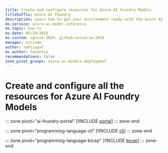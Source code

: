 ```yaml
---
title: Create and configure resources for Azure AI Foundry Models
titleSuffix: Azure AI Foundry
description: Learn how to get your environment ready with the Azure AI Foundry Models
ms.service: azure-ai-model-inference
ms.topic: how-to
ms.date: 05/19/2025
ms.custom: ignite-2024, github-universe-2024
manager: nitinme
author: santiagxf
ms.author: fasantia 
recommendations: false
zone_pivot_groups: azure-ai-models-deployment
---
```


# Create and configure all the resources for Azure AI Foundry Models

::: zone pivot="ai-foundry-portal"
[!INCLUDE [portal](../includes/create-resources/portal.md)]
::: zone-end

::: zone pivot="programming-language-cli"
[!INCLUDE [cli](../includes/create-model-deployments/cli.md)]
::: zone-end

::: zone pivot="programming-language-bicep"
[!INCLUDE [bicep](../includes/create-resources/bicep.md)]
::: zone-end
